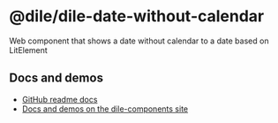 # @dile/dile-date-without-calendar

Web component that shows a date without calendar to a date based on LitElement

## Docs and demos

- [GitHub readme docs](https://github.com/Polydile/dile-components/blob/master/site/pages/components/dile-date-without-calendar.rocket.md)
- [Docs and demos on the dile-components site](https://dile-components.polydile.com/components/dile-date-without-calendar/)
